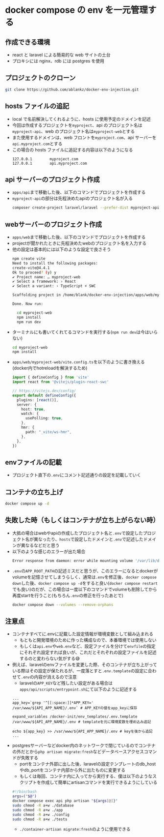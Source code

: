 # docker compose の env を一元管理する

## 作成できる環境

- react と laravel による簡易的な web サイトの土台
- プロキシには nginx、rdb には postgres を使用

## プロジェクトのクローン

```sh
git clone https://github.com/ablankz/docker-env-injection.git
```

## hosts ファイルの追記

- local で名前解決してくれるように、hosts に使用予定のドメインを記述
- 今回は作成するプロジェクトを`myproject`、api のプロジェクト名は`myproject-api`、web のプロジェクト名は`myproject-web`とする
- また使用するドメインは、web フロントを`myproject.com`、api サーバーを`api.myproject.com`とする
- この場合の hosts ファイルに追記する内容は以下のようになる
  ```hosts
  127.0.0.1        myproject.com
  127.0.0.1        api.myproject.com
  ```

## api サーバーのプロジェクト作成

- `apps/api`まで移動した後、以下のコマンドでプロジェクトを作成する
- `myproject-api`の部分は先程決めたapiのプロジェクト名が入る
  ```sh
  composer create-project laravel/laravel --prefer-dist myproject-api
  ```

## webサーバーのプロジェクト作成
- `apps/web`まで移動した後、以下のコマンドでプロジェクトを作成する
- projectが聞かれたときに先程決めたwebのプロジェクト名を入力する
- 他の設定は基本的には以下のような設定で良さそう
  ```sh
  npm create vite
  Need to install the following packages:
  create-vite@4.4.1
  Ok to proceed? (y) y
  ✔ Project name: … myproject-web
  ✔ Select a framework: › React
  ✔ Select a variant: › TypeScript + SWC

  Scaffolding project in /home/blank/docker-env-injection/apps/web/myproject-web...

  Done. Now run:

    cd myproject-web
    npm install
    npm run dev
  ```
- ターミナルにも書いてくれてるコマンドを実行する(`npm run dev`は今はいらない)
  ```sh
  cd myproject-web
  npm install
  ```
- `apps/web/myproject-web/vite.config.ts`を以下のように書き換える(docker内でhotreloadを解決するため)
  ```ts
  import { defineConfig } from 'vite'
  import react from '@vitejs/plugin-react-swc'

  // https://vitejs.dev/config/
  export default defineConfig({
    plugins: [react()],
    server: {
      host: true,
      watch: {
        usePolling: true,
      },
      hmr: {
        path: "_vite/ws-hmr",
      },
    },
  })
  ```

## envファイルの記載

- プロジェクト直下の`.env`にコメント記述通りの設定を記載していく

## コンテナの立ち上げ

```sh
docker compose up -d
```

## 失敗した時（もしくはコンテナが立ち上がらない時）
- 大抵の場合はwebやapiの作成したプロジェクト名と`.env`で設定したプロジェクト名が異なったり、`hosts`で設定したドメインと`.env`で記述したドメインが異なるなどだと思う
- 以下のような感じのエラーが出た場合
  ```sh
  Error response from daemon: error while mounting volume '/var/lib/docker/volumes/docker-env-injection_node_modules/_data': failed to mount local volume: mount /path/to/project/apps/web/myproject-web/node_modules:/var/lib/docker/volumes/docker-env-injection_node_modules/_data, flags: 0x1000: no such file or directory
  ```
- `.env`の`APP_ROOT_PATH`の記述ミスだと思うが、このエラーになるとdockerがvolumeを記憶させてしまうらしく、通常は`.env`を修正後、`docker compose down`した後、`docker compose up -d`をすると良い(`docker compose restart`でも良い)のだが、この場合は一度以下のコマンドでvolumeも削除してから再度startを行うこと(もちろん`.env`の修正を行ったあとで)
  ```sh
  docker compose down --volumes --remove-orphans
  ```

## 注意点

- コンテナすべてに.envに記載した設定情報が環境変数として組み込まれる
  - もともと開発環境のために作った構成なので、本番環境では使用しない
  - もしくは`api.env`や`web.env`など、設定ファイルを分けて`envfile`の指定にそれぞれ設定すれば良いが、これだとそれぞれの設定ファイルを記述するのと変わらない気がする😅
- 例えば、laravelのenvファイルを変更した際、そのコンテナが立ち上がっている際はその設定が保たれるが、一度落とすと`.env.template`の設定に合わせて`.env`の内容が消えるので注意
  - laravelの`APP_KEY`など残したい設定がある場合は`apps/api/scripts/entrypoint.sh`にて以下のように記述する
  ```
  ...
  app_key=`grep '^[[:space:]]*APP_KEY=' /var/www/${API_APP_NAME}/.env` # APP_KEYの値をapp_keyに保存

  expand_variables /docker-init/env_templates/.env.template /var/www/${API_APP_NAME}/.env # templateを元に環境変数を埋め込み追記

  echo ${app_key} >> /var/www/${API_APP_NAME}/.env # keyを後から追記
  ...
  ```
- postgresサーバーなどdocker内のネットワークで閉じているのでコンテナの外だとから`php artisan migrate:fresh`などデータベースアクセスコマンドが失敗する
  - portをコンテナ外部に出した後、laravelの設定テンプレートのdb_hostやdb_portをコンテナ内部から外に出たものに変更する
  - もしくは毎回、コンテナ内に入ってから実行する、僕は以下のようなスクリプトを作成して簡単にartisanコマンドを実行できるようにしている
  ```container-artisan.sh
  #!/bin/bash
  args=("$@")
  docker compose exec api php artisan "${args[@]}"
  sudo chmod -R a+w ./database
  sudo chmod -R a+w ./app
  sudo chmod -R a+w ./config
  sudo chmod -R a+w ./tests
  ```
  - `./container-artisan migrate:fresh`のように使用できる 
